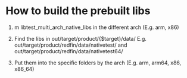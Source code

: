 How to build the prebuilt libs
=================================
1. m libtest_multi_arch_native_libs in the different arch (E.g. arm, x86)

2. Find the libs in out/target/product/{$target}/data/
E.g. out/target/product/redfin/data/nativetest/ and out/target/product/redfin/data/nativetest64/

3. Put them into the specific folders by the arch (E.g. arm, arm64, x86, x86_64)
